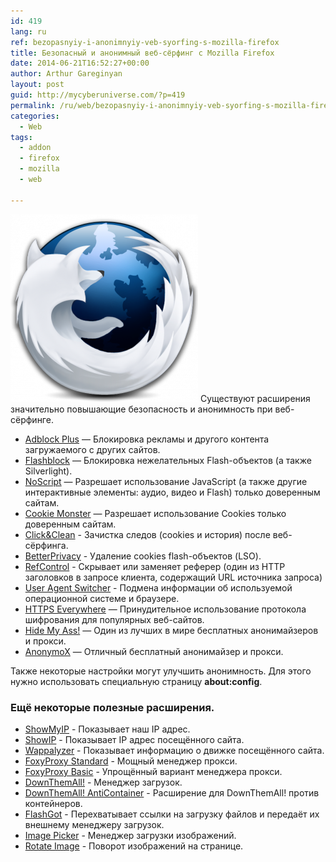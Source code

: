 ```yaml
---
id: 419
lang: ru
ref: bezopasnyiy-i-anonimnyiy-veb-syorfing-s-mozilla-firefox
title: Безопасный и анонимный веб-сёрфинг с Mozilla Firefox
date: 2014-06-21T16:52:27+00:00
author: Arthur Gareginyan
layout: post
guid: http://mycyberuniverse.com/?p=419
permalink: /ru/web/bezopasnyiy-i-anonimnyiy-veb-syorfing-s-mozilla-firefox.html
categories:
  - Web
tags:
  - addon
  - firefox
  - mozilla
  - web

---
```


![thumb](/images/mozilla-firefox-12-adds-silent-updates-makes-the-web-more-secure-300x300.png)
Существуют расширения значительно повышающие безопасность и анонимность при веб-сёрфинге.
 

* <a href="https://addons.mozilla.org/ru/firefox/addon/adblock-plus/" target="_blank">Adblock Plus</a> — Блокировка рекламы и другого контента загружаемого с других сайтов.
* <a href="https://addons.mozilla.org/ru/firefox/addon/flashblock/" target="_blank">Flashblock</a> — Блокировка нежелательных Flash-объектов (а также Silverlight).
* <a href="https://addons.mozilla.org/ru/firefox/addon/noscript/" target="_blank">NoScript</a> — Разрешает использование JavaScript (а также другие интерактивные элементы: аудио, видео и Flash) только доверенным сайтам.
* <a href="https://addons.mozilla.org/ru/firefox/addon/cookie-monster/" target="_blank">Cookie Monster</a> — Разрешает использование Cookies только доверенным сайтам.
* <a href="https://addons.mozilla.org/ru/firefox/addon/clickclean/" target="_blank">Click&Clean</a> - Зачистка следов (cookies и история) после веб-сёрфинга.
* <a href="https://addons.mozilla.org/ru/firefox/addon/betterprivacy/" target="_blank">BetterPrivacy</a> - Удаление cookies flash-объектов (LSO).
* <a href="https://addons.mozilla.org/ru/firefox/addon/refcontrol/" target="_blank">RefControl</a> - Скрывает или заменяет реферер (один из HTTP заголовков в запросе клиента, содержащий URL источника запроса)
* <a href="https://addons.mozilla.org/ru/firefox/addon/user-agent-switcher/" target="_blank">User Agent Switcher</a> - Подмена информации об используемой операционной системе и браузере.
* <a href="https://www.eff.org/https-everywhere" target="_blank">HTTPS Everywhere</a> — Принудительное использование протокола шифрования для популярных веб-сайтов.
* <a href="https://addons.mozilla.org/en-us/firefox/addon/hide-my-ass-proxy-extension/" target="_blank">Hide My Ass!</a> — Один из лучших в мире бесплатных анонимайзеров и прокси.
* <a href="https://addons.mozilla.org/en-US/firefox/addon/anonymox/" target="_blank">AnonymoX</a> — Отличный бесплатный анонимайзер и прокси.

Также некоторые настройки могут улучшить анонимность. Для этого нужно использовать специальную страницу **about:config**.


### Ещё некоторые полезные расширения.

* <a href="https://addons.mozilla.org/ru/firefox/addon/show-myip/" target="_blank">ShowMyIP</a> - Показывает наш IP адрес.
* <a href="https://addons.mozilla.org/ru/firefox/addon/showip/" target="_blank">ShowIP</a> - Показывает IP адрес посещённого сайта.
* <a href="https://addons.mozilla.org/ru/firefox/addon/wappalyzer/" target="_blank">Wappalyzer</a> - Показывает информацию о движке посещённого сайта.
* <a href="https://addons.mozilla.org/ru/firefox/addon/foxyproxy-standard/" target="_blank">FoxyProxy Standard</a> - Мощный менеджер прокси.
* <a href="https://addons.mozilla.org/ru/firefox/addon/foxyproxy-basic/" target="_blank">FoxyProxy Basic</a> - Упрощённый вариант менеджера прокси.
* <a href="https://addons.mozilla.org/ru/firefox/addon/downthemall/" target="_blank">DownThemAll!</a> - Менеджер загрузок.
* <a href="https://addons.mozilla.org/ru/firefox/addon/downthemall-anticontainer/" target="_blank">DownThemAll! AntiContainer</a> - Расширение для DownThemAll! против контейнеров.
* <a href="https://addons.mozilla.org/ru/firefox/addon/flashgot/" target="_blank">FlashGot</a> - Перехватывает ссылки на загрузку файлов и передаёт их внешнему менеджеру загрузок.
* <a href="https://addons.mozilla.org/ru/firefox/addon/image-picker/" target="_blank">Image Picker</a> - Менеджер загрузки изображений.
* <a href="https://addons.mozilla.org/ru/firefox/addon/rotate-image/" target="_blank">Rotate Image</a> - Поворот изображений на странице.
